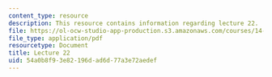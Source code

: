 ```yaml
---
content_type: resource
description: This resource contains information regarding lecture 22.
file: https://ol-ocw-studio-app-production.s3.amazonaws.com/courses/14-75-political-economy-and-economic-development-fall-2012/54a0b8f93e82196dad6d77a3e72aedef_MIT14_75F12_Lec22.pdf
file_type: application/pdf
resourcetype: Document
title: Lecture 22
uid: 54a0b8f9-3e82-196d-ad6d-77a3e72aedef
---
```

